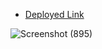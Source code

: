 - [Deployed Link](https://my-e-commerce-asutoshb.vercel.app/)

![Screenshot (895)](https://user-images.githubusercontent.com/86410005/134806081-27e54b85-ea7b-479e-8502-84815f88e7c4.png)


